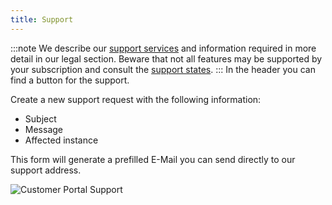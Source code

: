 ```yaml
---
title: Support
---
```


:::note
We describe our [support services](/docs/legal/support-services) and information required in more detail in our legal section. Beware that not all features may be supported by your subscription and consult the [support states](/docs/support/software-release-cycles-support#support-states).
:::
In the header you can find a button for the support.

Create a new support request with the following information:
- Subject
- Message
- Affected instance

This form will generate a prefilled E-Mail you can send directly to our support address.

![Customer Portal Support](/img/manuals/portal/customer_portal_support.png)